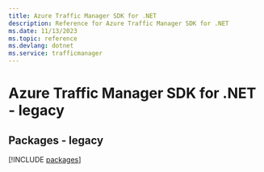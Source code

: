 ```yaml
---
title: Azure Traffic Manager SDK for .NET
description: Reference for Azure Traffic Manager SDK for .NET
ms.date: 11/13/2023
ms.topic: reference
ms.devlang: dotnet
ms.service: trafficmanager
---
```

# Azure Traffic Manager SDK for .NET - legacy
## Packages - legacy
[!INCLUDE [packages](traffic-manager-index.md)]
